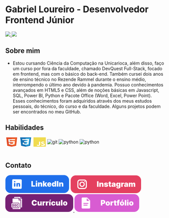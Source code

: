 # Gabriel Loureiro - Desenvolvedor Frontend Júnior

<div>
   <a href="https://github.com/gbloureiros">
   <img height="140em" src="https://github-readme-stats.vercel.app/api?username=gbloureiros&show_icons=true&theme=tokyonight&include_all_commits=true&count_private=true"/>
   <img height="140em" src="https://github-readme-stats.vercel.app/api/top-langs/?username=gbloureiros&layout=compact&langs_count=6&theme=tokyonight"/>
   </a>
</div>

## Sobre mim

- Estou cursando Ciência da Computação na Unicarioca, além disso, faço um curso por fora da faculdade, chamado DevQuest Full-Stack, focado em frontend, mas com o básico do back-end. Também cursei dois anos de ensino técnico no Rezende Rammel durante o ensino médio, interrompendo o último ano devido à pandemia. Possuo conhecimentos avançados em HTML5 e CSS, além de noções básicas em Javascript, SQL, Power BI, Python e Pacote Office (Word, Excel, Power Point). Esses conhecimentos foram adquiridos através dos meus estudos pessoais, do técnico, do curso e da faculdade. Alguns projetos podem ser encontrados no meu GitHub.

## Habilidades

<div style="display: inline_block">
  <img align="center" alt="HTML" height="30" width="40" src="https://raw.githubusercontent.com/devicons/devicon/master/icons/html5/html5-original.svg">
  <img align="center" alt="CSS" height="30" width="40" src="https://raw.githubusercontent.com/devicons/devicon/master/icons/css3/css3-original.svg">
  <img align="center" alt="Js" height="30" width="40" src="https://raw.githubusercontent.com/devicons/devicon/master/icons/javascript/javascript-plain.svg">
  <img align="center" alt="git" height="30" width="40" src="https://git-scm.com/images/logos/downloads/Git-Icon-1788C.svg">
  <img align="center" alt="python" height="30" width="30" src="https://upload.wikimedia.org/wikipedia/commons/c/c3/Python-logo-notext.svg">
  <img align="center" alt="python" height="30" width="30" src="https://www.svgrepo.com/show/331760/sql-database-generic.svg">
</div>
 
<br>
 
## Contato
 
<div> 
  <a href="https://www.linkedin.com/in/gabrielloureiros/" target="_blank"><img src="./image/linkedin.svg" target="_blank"></a>
  <a href="https://www.instagram.com/gabriel.loureiros/" target="_blank"><img src="./image/instagram.svg" target="_blank"></a>
  <a href="./cv/Currículo Gabriel Loureiro.pdf" target="_blank"> <img src="./image/curriculo.svg" target="_blank">
  <a href="https://gbloureiros.github.io/portfolio/" target="_blank"> <img src="./image/portfolio.svg"   target="_blank">
  </a>
</div>
